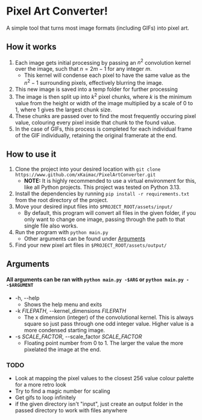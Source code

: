 # Pixel Art Converter!

A simple tool that turns most image formats (including GIFs) into pixel art.

## How it works

1. Each image gets initial processing by passing an $n^2$ convolution kernel over the image, such that $n = 2m-1$ for any integer $m$.
   - This kernel will condense each pixel to have the same value as the $n^2-1$ surrounding pixels, effectively blurring the image.
2. This new image is saved into a temp folder for further processing
3. The image is then split up into $k^2$ pixel chunks, where $k$ is the minimum value from the height or width of the image multiplied by a scale of 0 to 1, where 1 gives the largest chunk size.
4. These chunks are passed over to find the most frequently occuring pixel value, colouring every pixel inside that chunk to the found value.
5. In the case of GIFs, this process is completed for each individual frame of the GIF individually, retaining the original framerate at the end.

## How to use it

1. Clone the project into your desired location with `git clone https://www.github.com/xKaimac/PixelArtConverter.git`
   - **NOTE:** It is highly recommended to use a virtual environment for this, like all Python projects. This project was tested on Python 3.13.
3. Install the dependencies by running `pip install -r requirements.txt` from the root directory of the project.
4. Move your desired input files into `$PROJECT_ROOT/assets/input/`
   - By default, this program will convert all files in the given folder, if you only want to change one image, passing through the path to that single file also works.
5. Run the program with `python main.py`
   - Other arguments can be found under [Arguments](#Arguments)
6. Find your new pixel art files in `$PROJECT_ROOT/assets/output/`

## Arguments
#### All arguments can be ran with `python main.py -$ARG` or `python main.py --$ARGUMENT`

- -h, --help
  - Shows the help menu and exits
- -k _FILEPATH_, --kernel_dimensions _FILEPATH_
  - The x dimension (integer) of the convolutional kernel. This is always square so just pass through one odd integer value. Higher value is a more condensed starting image.
- -s _SCALE_FACTOR_, --scale_factor _SCALE_FACTOR_
  - Floating point number from 0 to 1. The larger the value the more pixelated the image at the end.

### TODO
- Look at mapping the pixel values to the closest 256 value colour palette for a more retro look
- Try to find a magic number for scaling
- Get gifs to loop infinitely
- if the given directory isn't "input", just create an output folder in the passed directory to work with files anywhere
